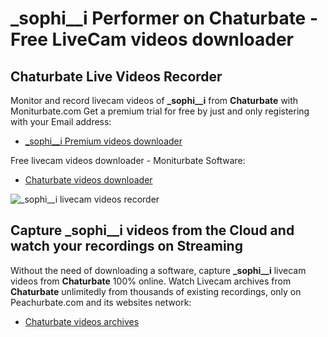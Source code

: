 # _sophi__i Performer on Chaturbate - Free LiveCam videos downloader

## Chaturbate Live Videos Recorder

Monitor and record livecam videos of **_sophi__i** from **Chaturbate** with Moniturbate.com
Get a premium trial for free by just and only registering with your Email address:
* [_sophi__i Premium videos downloader](https://moniturbate.com/request-demo-licence-key.html)

Free livecam videos downloader - Moniturbate Software:
* [Chaturbate videos downloader](https://moniturbate.com/moniturbate-download-software.html)

![_sophi__i livecam videos recorder](https://peachurnet.com/templates/moniturbate-software.png)


## Capture _sophi__i videos from the Cloud and watch your recordings on Streaming

Without the need of downloading a software, capture **_sophi__i** livecam videos from **Chaturbate** 100% online.
Watch Livecam archives from **Chaturbate** unlimitedly from thousands of existing recordings, only on Peachurbate.com and its websites network:
* [Chaturbate videos archives](https://peachurnet.com/)